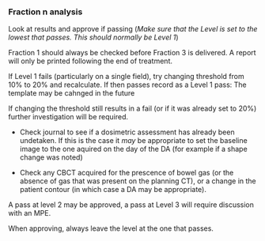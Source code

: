 ### Fraction n analysis

Look at results and approve if passing (_Make sure that the Level is set to the lowest that passes. This should normally be Level 1_)

Fraction 1 should always be checked before Fraction 3 is delivered. A report will only be printed following the end of treatment.

If Level 1 fails (particularly on a single field), try changing threshold from 10% to 20% and recalculate. If then passes record as a Level 1 pass: The template may be cahnged in the future

If changing the threshold still results in a fail (or if it was already set to 20%) further investigation will be required.

- Check journal to see if a dosimetric assessment has already been undetaken. If this is the case it _may_ be appropriate to set the baseline image to the one aquired on the day of the DA (for example if a shape change was noted)

- Check any CBCT acquired for the prescence of bowel gas (or the absence of gas that was present on the planning CT), or a change in the patient contour (in which case a DA may be appropriate).

A pass at level 2 may be approved, a pass at Level 3 will require discussion with an MPE.

When approving, always leave the level at the one that passes.
